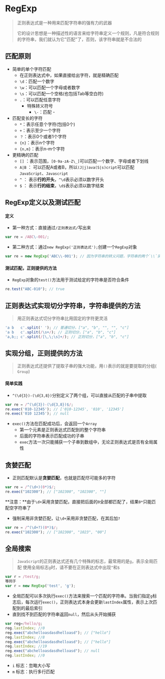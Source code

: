# RegExp

> 正则表达式是一种用来匹配字符串的强有力的武器
> 
> 它的设计思想是一种描述性的语言来给字符串定义一个规则，凡是符合规则的字符串，我们就认为它"匹配"了，否则，该字符串就是不合法的

## 匹配原则

* 简单的单个字符匹配
	* 在正则表达式中，如果直接给出字符，就是精确匹配
	* `\d`：匹配一个数字
	* `\w`：可以匹配一个字母或者数字
	* `\s`：可以匹配一个空格(也包括Tab等空白符)
	* `.`：可以匹配任意字符
		* 特殊转义符号
			* `\-`：匹配 - 
* 匹配变长的字符
	* `*`：表示任意个字符(包括0个)
	* `+`：表示至少一个字符
	* `？`：表示0个或者1个字符
	* `{n}`：表示n个字符
	* `{n,m}`：表示n-m个字符
* 更精确的匹配
	* `[]` ：表示范围，`[0-9a-zA-Z\_]`可以匹配一个数字、字母或者下划线
	* `A|B` ： 可以匹配A或者B，所以`(J|j)ava(S|s)cript`可以匹配`JavaScript`、`Javascript`
	* `^` ： 表示**行的开头**，`^\d`表示必须以数字开头
	* `$` ： 表示**行的结束**，`\d$`表示必须以数字结束

## RegExp定义以及测试匹配

#### 定义

* 第一种方式：直接通过`/正则表达式/`写出来

```JavaScript
var re = /ABC\-001/;
```

* 第二种方式：通过`new RegExp('正则表达式');`创建一个`RegExp`对象

```JavaScript
var re = new RegExp('ABC\\-001'); // 因为字符串的转义问题，字符串的两个`\\`实际上是一个`\`
```

#### 测试匹配，正则提供的方法

* `RegExp`对象的`test()`方法用于测试给定的字符串是否符合条件

```JavaScript
re.test("ABC-010"); // true
```

## 正则表达式实现切分字符串，字符串提供的方法

> 用正则表达式切分字符串比用固定的字符更灵活

```JavaScript
'a b   c'.split(' '); // 普通切分，["a", "b", "", "", "c"]
'a b   c'.split(/\s+/); // 正则切分，["a", "b", "c"]
'a,b;; c'.split(/[\,\;\s]+/); // 正则切分，["a", "b", "c"]
```

## 实现分组，正则提供的方法

> 正则表达式还提供了提取子串的强大功能，用`()`表示的就是要提取的分组(
`Group`)

#### 简单实践

* `^(\d{3})-(\d{3,8})`分别定义了两个组，可以直接从匹配的子串中提取

```JavaScript
var re = /^(\d{3})-(\d{3,8})$/;
re.exec('010-12345'); // ['010-12345', '010', '12345']
re.exec('010 12345'); // null
```

* `exec()`方法在匹配成功后，会返回一个`Array`
	* 第一个元素是正则表达式匹配到的整个字符串
	* 后面的字符串表示匹配成功的子串
	* `exec`方法一次只能捕获一个子串到数组中，无论正则表达式是否有全局属性

## 贪婪匹配

* 正则匹配默认是**贪婪匹配**，也就是匹配尽可能多的字符

```JavaScript
var re = /^(\d+)(0*)$/;
re.exec("102300"); // ["102300", "102300", ""]
```
**注意：**由于`\d+`采用贪婪匹配，直接把后面的`0`全部都匹配了，结果`0*`只能匹配空字符串了

* 强制采用非贪婪匹配，让`\d+`采用非贪婪匹配，在其后加`?`

```JavaScript
var re = /^(\d+?)(0*)$/;
re.exec("102300"); // ["102300", "1023", "00"]
```

## 全局搜索

> `JavaScript`的正则表达式还有几个特殊的标志，最常用的是`g`，表示全局匹配
> 使用全局标志`g`时，请不要在正则表达式中出现`^`和`$`

```JavaScript
var r = /test/g;
等同于
var r = new RegExp('test', 'g');
```

* 全局匹配可以多次执行`exec()`方法来搜索一个匹配的字符串。当我们指定`g`标志后，每次运行`exec()`，正则表达式本身会更新`lastIndex`属性，表示上次匹配到的最后索引
* 直到找不到匹配的字符串返回`null`，然后从头开始捕获

```JavaScript
var reg=/hello/g;
reg.lastIndex; //0
reg.exec("abchelloasdasdhelloasd"); // ["hello"]
reg.lastIndex; //8
reg.exec("abchelloasdasdhelloasd"); // ["hello"]
reg.lastIndex; //19
reg.exec("abchelloasdasdhelloasd"); // null
reg.lastIndex; //0
```

* `i` 标志：忽略大小写
* `m` 标志：执行多行匹配